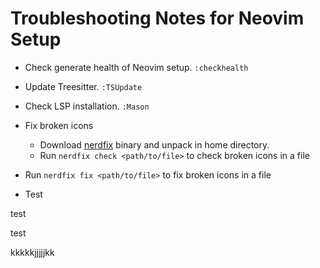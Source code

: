 # Troubleshooting Notes for Neovim Setup

- Check generate health of Neovim setup. `:checkhealth`
- Update Treesitter. `:TSUpdate`
- Check LSP installation. `:Mason`
- Fix broken icons
  - Download [nerdfix](https://github.com/loichyan/nerdfix) binary and unpack in home directory.
  - Run `nerdfix check <path/to/file>` to check broken icons in a file
- Run `nerdfix fix <path/to/file>` to fix broken icons in a file

- Test

test

test

kkkkkjjjjjkk
